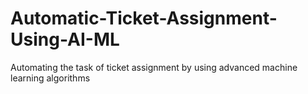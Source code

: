 # Automatic-Ticket-Assignment-Using-AI-ML
Automating the task of ticket assignment by using advanced machine learning algorithms
